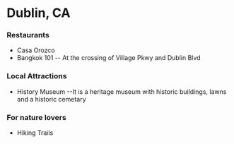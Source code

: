 # Dublin, CA

### Restaurants
- Casa Orozco
- Bangkok 101 -- At the crossing of Village Pkwy and Dublin Blvd

### Local Attractions
- History Museum --It is a heritage museum with historic buildings, lawns and a historic cemetary

### For nature lovers
- Hiking Trails